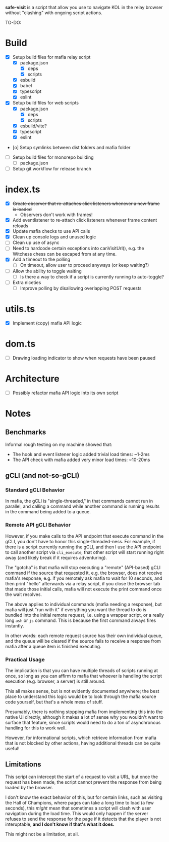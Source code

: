 **safe-visit** is a script that allow you use to navigate KOL in the relay browser without "clashing" with ongoing script actions.

TO-DO:
# Build
- [x] Setup build files for mafia relay script
  - [x] package.json
    - [x] deps
    - [x] scripts
  - [x] esbuild
  - [x] babel
  - [x] typescript
  - [x] eslint
- [x] Setup build files for web scripts
  - [x] package.json
    - [x] deps
    - [x] scripts
  - [x] esbuild/vite?
  - [x] typescript
  - [x] eslint
- [o] Setup symlinks between dist folders and mafia folder
- [ ] Setup build files for monorepo building
  - [ ] package.json
- [ ] Setup git workflow for release branch

# index.ts
- [x] ~~Create observer that re-attaches click listeners whenever a new frame is loaded~~
  - Observers don't work with frames!
- [x] Add eventlistener to re-attach click listeners whenever frame content reloads
- [x] Update mafia checks to use API calls
- [x] Clean up console logs and unused logic
- [ ] Clean up use of async
- [ ] Need to hardcode certain exceptions into canVisitUrl(), e.g. the Witchess chess can be escaped from at any time.
- [x] Add a timeout to the polling
  - [ ] On timeout, allow user to proceed anyways (or keep waiting?)
- [ ] Allow the ability to toggle waiting
  - [ ] Is there a way to check if a script is currently running to auto-toggle?
- [ ] Extra niceties
  - [ ] Improve polling by disallowing overlapping POST requests

# utils.ts
- [x] Implement (copy) mafia API logic

# dom.ts
- [ ] Drawing loading indicator to show when requests have been paused

# Architecture
- [ ] Possibly refactor mafia API logic into its own script

# Notes
## Benchmarks
Informal rough testing on my machine showed that:
- The hook and event listener logic added trivial load times: ~1-2ms
- The API check with mafia added very minor load times: ~10-20ms

## gCLI (and not-so-gCLI)
### Standard gCLI Behavior
In mafia, the gCLI is "single-threaded," in that commands cannot run in parallel, and calling a command
while another command is running results in the command being added to a queue.

### Remote API gCLI Behavior
However, if you make calls to the API endpoint that execute command in the gCLI, you don't have to honor
this single-threaded-ness. For example, if there is a script currently running the gCLI, and then I use
the API endpoint to call another script via `cli_execute`, that other script will start running right
away (and likely break if it requires adventuring).

The "gotcha" is that mafia will stop executing a "remote" (API-based) gCLI command if the source that
requested it, e.g. the browser, does not receive mafia's response, e.g. if you remotely ask mafia to
wait for 10 seconds, and then print "hello" afterwards via a relay script, if you close the browser
tab that made those initial calls, mafia will not execute the print command once the wait resolves.

The above applies to individual commands (mafia needing a response), but mafia will just "run with it"
if everything you want the thread to do is bundled into the initial remote request, i.e. using a wrapper
script, or a really long `ash` or `js` command. This is because the first command always fires instantly.

In other words: each remote request source has their own individual queue, and the queue will be
cleared if the source fails to receive a response from mafia after a queue item is finished executing.

### Practical Usage
The implication is that you can have multiple threads of scripts running at once, so long as you can
affirm to mafia that whoever is handling the script execution (e.g. browser, a server) is still around.

This all makes sense, but is not evidently documented anywhere; the best place to understand this logic
would be to look through the mafia source code yourself, but that's a whole mess of stuff.

Presumably, there is nothing stopping mafia from implementing this into the native UI directly, although
it makes a lot of sense why you wouldn't want to surface that feature, since scripts would need to do a
ton of asynchronous handling for this to work well.

However, for informational scripts, which retrieve information from mafia that is not blocked by other
actions, having additional threads can be quite useful!

## Limitations
This script can intercept the start of a request to visit a URL, but once the request has been made, the
script cannot prevent the response from being loaded by the browser.

I don't know the exact behavior of this, but for certain links, such as visiting the Hall of Champions,
where pages can take a long time to load (a few seconds), this _might_ mean that sometimes a script will
clash with user navigation during the load time. This would only happen if the server refuses to send
the response for the page if it detects that the player is not interuptable, **and I don't know if that's
what it does.**

This might not be a limitation, at all.